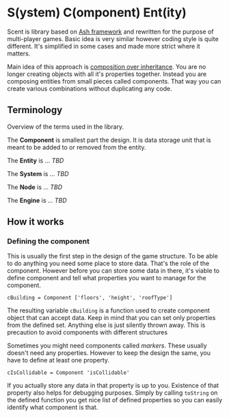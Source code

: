 # S(ystem) C(omponent) Ent(ity)

Scent is library based on [Ash framework](http://www.ashframework.org/) and rewritten for the purpose of multi-player games. Basic idea is very similar however coding style is quite different. It's simplified in some cases and made more strict where it matters.

Main idea of this approach is [composition over inheritance](http://en.wikipedia.org/wiki/Composition_over_inheritance). You are no longer creating objects with all it's properties together. Instead you are composing entities from small pieces called components. That way you can create various combinations without duplicating any code.

## Terminology

Overview of the terms used in the library.

The **Component** is smallest part the design. It is data storage unit that is meant to be added to or removed from the entity.

The **Entity** is ... *TBD*

The **System** is ... *TBD*

The **Node** is ... *TBD*

The **Engine** is ... *TBD*

## How it works

### Defining the component

This is usually the first step in the design of the game structure. To be able to do anything you need some place to store data. That's the role of the component. However before you can store some data in there, it's viable to define component and tell what properties you want to manage for the component.

	cBuilding = Component ['floors', 'height', 'roofType']

The resulting variable `cBuilding` is a function used to create component object that can accept data. Keep in mind that you can set only properties from the defined set. Anything else is just silently thrown away. This is precaution to avoid components with different structures

Sometimes you might need components called *markers*. These usually doesn't need any properties. However to keep the design the same, you have to define at least one property.

	cIsCollidable = Component 'isCollidable'

If you actually store any data in that property is up to you. Existence of that property also helps for debugging purposes. Simply by calling `toString` on the defined function you get nice list of defined properties so you can easily identify what component is that.